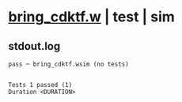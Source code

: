# [bring_cdktf.w](../../../../../examples/tests/valid/bring_cdktf.w) | test | sim

## stdout.log
```log
pass ─ bring_cdktf.wsim (no tests)
 
 
Tests 1 passed (1)
Duration <DURATION>
```

